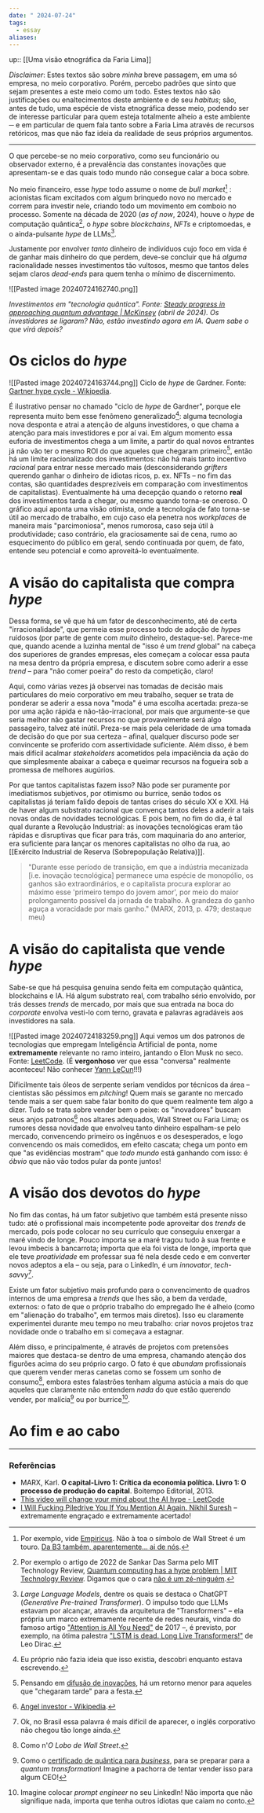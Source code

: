 ```yaml
---
date: " 2024-07-24"
tags:
  - essay
aliases:
---
```


up:: [[Uma visão etnográfica da Faria Lima]]

*Disclaimer*: Estes textos são sobre *minha* breve passagem, em uma só empresa, no meio corporativo. Porém, percebo padrões que sinto que sejam presentes a este meio como um todo. Estes textos não são justificações ou enaltecimentos deste ambiente e de seu *habitus*; são, antes de tudo, uma espécie de vista etnográfica desse meio, podendo ser de interesse particular para quem esteja totalmente alheio a este ambiente ─ e em particular de quem fala tanto sobre a Faria Lima através de recursos retóricos, mas que não faz ideia da realidade de seus próprios argumentos.

---

O que percebe-se no meio corporativo, como seu funcionário ou observador externo, é a prevalência das constantes inovações que apresentam-se e das quais todo mundo não consegue calar a boca sobre. 

No meio financeiro, esse *hype* todo assume o nome de *bull market*[^2] : acionistas ficam excitados com algum brinquedo novo no mercado e correm para investir nele, criando todo um movimento em comboio no processo. Somente na década de 2020 (*as of now*, 2024), houve o *hype* de computação quântica[^1], o *hype* sobre *blockchains*, *NFTs* e criptomoedas, e o ainda-pulsante *hype* de LLMs[^3].

Justamente por envolver *tanto* dinheiro de indivíduos cujo foco em vida é de ganhar mais dinheiro do que perdem, deve-se concluir que há *alguma* racionalidade nesses investimentos tão vultosos, mesmo que tantos deles sejam claros *dead-ends* para quem tenha o mínimo de discernimento. 

![[Pasted image 20240724162740.png]]

*Investimentos em "tecnologia quântica". Fonte: [Steady progress in approaching quantum advantage | McKinsey](https://www.mckinsey.com/capabilities/mckinsey-digital/our-insights/steady-progress-in-approaching-the-quantum-advantage) (abril de 2024). Os investidores se ligaram? Não, estão investindo agora em IA. Quem sabe o que virá depois?*

# Os ciclos do *hype*
![[Pasted image 20240724163744.png]]
Ciclo de *hype* de Gardner. Fonte: [Gartner hype cycle - Wikipedia](https://en.wikipedia.org/wiki/Gartner_hype_cycle#/media/File:Gartner_Hype_Cycle.svg).

É ilustrativo pensar no chamado "ciclo de *hype* de Gardner", porque ele representa muito bem esse fenômeno generalizado[^4]: alguma tecnologia nova desponta e atrai a atenção de alguns investidores, o que chama a atenção para mais investidores e por aí vai. Em algum momento essa euforia de investimentos chega a um limite, a partir do qual novos entrantes já não vão ter o mesmo ROI do que aqueles que chegaram primeiro[^5], então há um limite racionalizado dos investimentos: não há mais tanto incentivo *racional* para entrar nesse mercado mais (desconsiderando *grifters* querendo ganhar o dinheiro de idiotas ricos, p. ex. NFTs – no fim das contas, são quantidades desprezíveis em comparação com investimentos de capitalistas). Eventualmente há uma decepção quando o retorno **real** dos investimentos tarda a chegar, ou mesmo quando torna-se oneroso. O gráfico aqui aponta uma visão otimista, onde a tecnologia de fato torna-se útil ao mercado de trabalho, em cujo caso ela penetra nos *workplaces* de maneira mais "parcimoniosa", menos rumorosa, caso seja útil à produtividade; caso contrário, ela graciosamente sai de cena, rumo ao esquecimento do público em geral, sendo continuada por quem, de fato, entende seu potencial e como aproveitá-lo eventualmente.

# A visão do capitalista que compra *hype*
Dessa forma, se vê que há um fator de desconhecimento, até de certa "irracionalidade", que permeia esse processo todo de adoção de *hypes* ruidosos (por parte de gente com *muito* dinheiro, destaque-se). Parece-me que, quando acende a luzinha mental de "isso é um *trend* global" na cabeça dos superiores de grandes empresas, eles começam a colocar essa pauta na mesa dentro da própria empresa, e discutem sobre como aderir a esse *trend* – para "não comer poeira" do resto da competição, claro! 

Aqui, como várias vezes já observei nas tomadas de decisão mais particulares do meio corporativo em meu trabalho, sequer se trata de ponderar se aderir a essa nova "moda" é uma escolha acertada: preza-se por uma ação rápida e não-tão-irracional, por mais que argumente-se que seria melhor não gastar recursos no que provavelmente será algo passageiro, talvez até inútil. Preza-se mais pela celeridade de uma tomada de decisão do que por sua certeza – afinal, qualquer discurso pode ser convincente se proferido com assertividade suficiente. Além disso, é bem mais difícil acalmar *stakeholders* acometidos pela impaciência da ação do que simplesmente abaixar a cabeça e queimar recursos na fogueira sob a promessa de melhores augúrios.

Por que tantos capitalistas fazem isso? Não pode ser puramente por imediatismos subjetivos, por otimismo ou burrice, senão todos os capitalistas já teriam falido depois de tantas crises do século XX e XXI. Há de haver algum substrato racional que convença tantos deles a aderir a tais novas ondas de novidades tecnológicas. E pois bem, no fim do dia, é tal qual durante a Revolução Industrial: as inovações tecnológicas eram tão rápidas e disruptivas que ficar para trás, com maquinaria do ano anterior, era suficiente para lançar os menores capitalistas no olho da rua, ao [[Exército Industrial de Reserva (Sobrepopulação Relativa)]].

> "Durante esse período de transição, em que a indústria mecanizada [i.e. inovação tecnológica] permanece uma espécie de monopólio, os ganhos são extraordinários, e o capitalista procura explorar ao máximo esse 'primeiro tempo do jovem amor', por meio do maior prolongamento possível da jornada de trabalho. A grandeza do ganho aguça a voracidade por mais ganho." (MARX, 2013, p. 479; destaque meu)

# A visão do capitalista que vende *hype*
Sabe-se que há pesquisa genuína sendo feita em computação quântica, blockchains e IA. Há algum substrato real, com trabalho sério envolvido, por trás desses *trends* de mercado, por mais que sua entrada na boca do *corporate* envolva vesti-lo com terno, gravata e palavras agradáveis aos investidores na sala.

![[Pasted image 20240724183259.png]]
Aqui vemos um dos patronos de tecnologias que empregam Inteligência Artificial de ponta, nome **extremamente** relevante no ramo inteiro, jantando o Elon Musk no seco. Fonte: [LeetCode](https://youtu.be/uB9yZenVLzg?t=847). (É **vergonhoso** ver que essa "conversa" realmente aconteceu! Não conhecer [Yann LeCun](https://scholar.google.com/citations?user=WLN3QrAAAAAJ&hl=pt-BR&oi=ao)!!!)

Dificilmente tais óleos de serpente seriam vendidos por técnicos da área – cientistas são péssimos em *pitching*! Quem mais se garante no mercado tende mais a ser quem sabe falar bonito do que quem realmente tem algo a dizer. Tudo se trata sobre vender bem o peixe: os "inovadores" buscam seus anjos patronos[^6] nos altares adequados, Wall Street ou Faria Lima; os rumores dessa novidade que envolveu tanto dinheiro espalham-se pelo mercado, convencendo primeiro os ingênuos e os desesperados, e logo convencendo os mais comedidos, em efeito cascata; chega um ponto em que "as evidências mostram" que *todo mundo* está ganhando com isso: é *óbvio* que não vão todos pular da ponte juntos!

# A visão dos devotos do *hype*
No fim das contas, há um fator subjetivo que também está presente nisso tudo: até o profissional mais incompetente pode aproveitar dos *trends* de mercado, pois pode colocar no seu currículo que conseguiu enxergar a maré vindo de longe. Pouco importa se a maré tragou tudo à sua frente e levou imbecis à bancarrota; importa que ela foi vista de longe, importa que ele teve *proatividade* em professar sua fé nela desde cedo e em converter novos adeptos a ela – ou seja, para o LinkedIn, é um *innovator*, *tech-savvy*[^7].

Existe um fator subjetivo mais profundo para o convencimento de quadros internos de uma empresa a *trends* que lhes são, a bem da verdade, externos: o fato de que o próprio trabalho do empregado lhe é alheio (como em "alienação do trabalho", em termos mais diretos). Isso eu claramente experimentei durante meu tempo no meu trabalho: criar novos projetos traz novidade onde o trabalho em si começava a estagnar. 

Além disso, e principalmente, é através de projetos com pretensões maiores que destaca-se dentro de uma empresa, chamando atenção dos figurões acima do seu próprio cargo. O fato é que *abundam* profissionais que querem vender meras canetas como se fossem um sonho de consumo[^8], embora estes falastrões tenham alguma astúcia a mais do que aqueles que claramente não entendem *nada* do que estão querendo vender, por malícia[^9] ou por burrice[^10].

# Ao fim e ao cabo


---
### Referências
- MARX, Karl. **O capital-Livro 1: Crítica da economia política. Livro 1: O processo de produção do capital**. Boitempo Editorial, 2013.
- [This video will change your mind about the AI hype - LeetCode](https://www.youtube.com/watch?v=uB9yZenVLzg)
- [I Will Fucking Piledrive You If You Mention AI Again. Nikhil Suresh](https://ludic.mataroa.blog/blog/i-will-fucking-piledrive-you-if-you-mention-ai-again/) – extremamente engraçado e extremamente acertado!

[^1]: Por exemplo o artigo de 2022 de Sankar Das Sarma pelo MIT Technology Review, [Quantum computing has a hype problem | MIT Technology Review](https://www.technologyreview.com/2022/03/28/1048355/quantum-computing-has-a-hype-problem/). Digamos que o cara [não é um zé-ninguém](https://scholar.google.com/citations?user=qr4xe_YAAAAJ&hl=pt-BR&oi=ao).
[^2]: Por exemplo, vide [Empiricus](https://www.empiricus.com.br/explica/bull-market/). Não à toa o símbolo de Wall Street é um touro. [Da B3 também, aparentemente... ai de nós](https://www.b3.com.br/pt_br/noticias/b3-inaugura-escultura-de-touro-de-ouro.htm).
[^3]: *Large Language Models*, dentre os quais se destaca o ChatGPT (*Generative Pre-trained Transformer*). O impulso todo que LLMs estavam por alcançar, através da arquitetura de "Transformers" – ela própria um marco extremamente recente de redes neurais, vinda do famoso artigo ["Attention is All You Need"](https://proceedings.neurips.cc/paper/2017/file/3f5ee243547dee91fbd053c1c4a845aa-Paper.pdf) de 2017 –, é previsto, por exemplo, na ótima palestra ["LSTM is dead. Long Live Transformers!"](https://www.youtube.com/watch?v=S27pHKBEp30) de Leo Dirac.
[^4]: Eu próprio não fazia ideia que isso existia, descobri enquanto estava escrevendo.
[^5]: Pensando em [difusão de inovações](https://en.wikipedia.org/wiki/Diffusion_of_innovations), há um retorno menor para aqueles que "chegaram tarde" para a festa.
[^6]: [Angel investor - Wikipedia](https://en.wikipedia.org/wiki/Angel_investor).
[^7]: Ok, no Brasil essa palavra é mais difícil de aparecer, o inglês corporativo não chegou tão longe ainda.
[^8]: Como n'*O Lobo de Wall Street*.
[^9]: Como o [certificado de quântica para *business*](https://www.quantchums.com/solutions), para se preparar para a *quantum transformation*! Imagine a pachorra de tentar vender isso para algum CEO!
[^10]: Imagine colocar *prompt engineer* no seu LinkedIn! Não importa que não signifique nada, importa que tenha outros idiotas que caiam no conto.